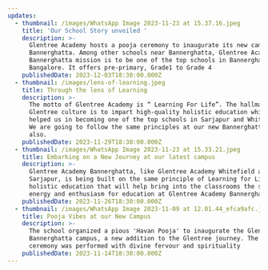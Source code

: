 ```yaml
---
updates:
  - thumbnail: /images/WhatsApp Image 2023-11-23 at 15.37.16.jpeg
    title: 'Our School Story unveiled '
    description: >-
      Glentree Academy hosts a pooja ceremony to inaugurate its new campus at
      Bannerghatta. Among other schools near Bannerghatta, Glentree Academy
      Bannerghatta mission is to be one of the top schools in Bannerghatta Road,
      Bangalore. It offers pre-primary, Grade1 to Grade 4
    publishedDate: 2023-12-03T18:30:00.000Z
  - thumbnail: /images/lens-of-learning.jpeg
    title: Through the lens of Learning
    description: >-
      The motto of Glentree Academy is “ Learning For Life”. The hallmark of the
      Glentree culture is to impart high-quality holistic education which has
      helped us in becoming one of the top schools in Sarjapur and Whitefield.
      We are going to follow the same principles at our new Bannerghatta campus
      also.
    publishedDate: 2023-11-29T18:30:00.000Z
  - thumbnail: /images/WhatsApp Image 2023-11-23 at 15.33.21.jpeg
    title: Embarking on a New Journey at our latest campus
    description: >-
      Glentree Academy Bannerghatta, like Glentree Academy Whitefield and
      Sarjapur, is being built on the same principle of Learning for Life and
      holistic education that will help bring into the classrooms the same
      energy and enthusiasm for education at Glentree Academy Bannerghatta also.
    publishedDate: 2023-11-26T18:30:00.000Z
  - thumbnail: /images/WhatsApp Image 2023-11-09 at 12.01.44_efca9afc.jpg
    title: Pooja Vibes at our New Campus
    description: >-
      The school organized a pious 'Havan Pooja' to inaugurate the Glentree
      Bannerghatta campus, a new addition to the Glentree journey. The whole
      ceremony was performed with divine fervour and spirituality
    publishedDate: 2023-11-14T18:30:00.000Z
---
```


